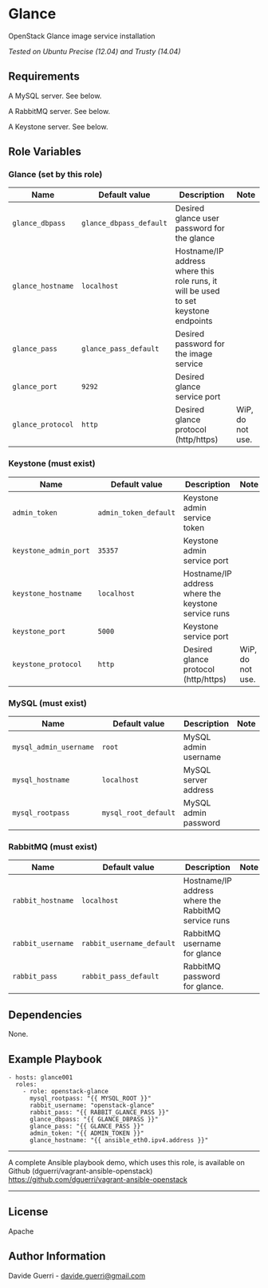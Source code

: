 Glance
=========

OpenStack Glance image service installation

_Tested on Ubuntu Precise (12.04) and Trusty (14.04)_

Requirements
------------

A MySQL server. See below.

A RabbitMQ server. See below.

A Keystone server. See below.

Role Variables
--------------


### Glance (set by this role)

| Name | Default value | Description | Note |
|---  |---  |---  |--- |
| `glance_dbpass` | `glance_dbpass_default` | Desired glance user password for the glance ||
| `glance_hostname` | `localhost` | Hostname/IP address where this role runs, it will be used to set keystone endpoints ||
| `glance_pass` | `glance_pass_default` | Desired password for the image service ||
| `glance_port` | `9292` | Desired glance service port ||
| `glance_protocol` | `http` | Desired glance protocol (http/https) | WiP, do not use. |


### Keystone (must exist)

| Name | Default value | Description | Note |
|---  |---  |---  |--- |
| `admin_token` | `admin_token_default` | Keystone admin service token ||
| `keystone_admin_port` | `35357` | Keystone admin service port ||
| `keystone_hostname` | `localhost` | Hostname/IP address where the keystone service runs ||
| `keystone_port` | `5000` | Keystone service port ||
| `keystone_protocol` | `http` | Desired glance protocol (http/https) | WiP, do not use. |


### MySQL (must exist)

| Name | Default value | Description | Note |
|---  |---  |---  |--- |
| `mysql_admin_username` | `root` | MySQL admin username ||
| `mysql_hostname` | `localhost` | MySQL server address ||
| `mysql_rootpass` | `mysql_root_default` | MySQL admin password ||


### RabbitMQ (must exist)

| Name | Default value | Description | Note |
|---  |---  |---  |--- |
| `rabbit_hostname` | `localhost` | Hostname/IP address where the RabbitMQ service runs ||
| `rabbit_username` | `rabbit_username_default` | RabbitMQ username for glance ||
| `rabbit_pass` | `rabbit_pass_default` | RabbitMQ password for glance. ||


Dependencies
------------

None.

Example Playbook
----------------

    - hosts: glance001
      roles:
        - role: openstack-glance
          mysql_rootpass: "{{ MYSQL_ROOT }}"
          rabbit_username: "openstack-glance"
          rabbit_pass: "{{ RABBIT_GLANCE_PASS }}"
          glance_dbpass: "{{ GLANCE_DBPASS }}"
          glance_pass: "{{ GLANCE_PASS }}"
          admin_token: "{{ ADMIN_TOKEN }}"
          glance_hostname: "{{ ansible_eth0.ipv4.address }}"

---

A complete Ansible playbook demo, which uses this role, is available on Github (dguerri/vagrant-ansible-openstack) <https://github.com/dguerri/vagrant-ansible-openstack>

---


License
-------

Apache

Author Information
------------------

Davide Guerri - davide.guerri@gmail.com

